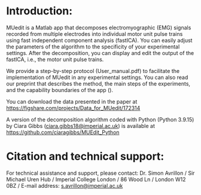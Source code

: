 # Introduction:
MUedit is a Matlab app that decomposes electromyographic (EMG) signals recorded from multiple electrodes into individual motor unit pulse trains using fast independent component analysis (fastICA). You can easily adjust the parameters of the algorithm to the specificity of your experimental settings. After the decomposition, you can display and edit the output of the fastICA, i.e., the motor unit pulse trains.

We provide a step-by-step protocol (User_manual.pdf) to facilitate the implementation of MUedit in any experimental settings. You can also read our preprint that describes the method, the main steps of the experiments, and the capability boundaries of the app (). 

You can download the data presented in the paper at https://figshare.com/projects/Data_for_MUedit/172314

A version of the decomposition algorithm coded with Python (Python 3.9.15) by Ciara Gibbs (ciara.gibbs18@imperial.ac.uk) is available at https://github.com/ciaragibbs/MUEdit_Python

# Citation and technical support:

For technical assistance and support, please contact:
Dr. Simon Avrillon
 / Sir Michael Uren Hub
 / Imperial College London
 / 86 Wood Ln
 / London W12 0BZ
 / E-mail address: s.avrillon@imperial.ac.uk
